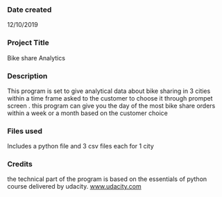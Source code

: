 ### Date created
12/10/2019

### Project Title
Bike share Analytics

### Description
This program is set to give analytical data about bike sharing in 3 cities within a time frame asked to the customer to choose it through prompet screen . this program can give you the day of the most bike share orders within a week or a month based on the customer choice 

### Files used
Includes a python file and 3 csv files each for 1 city 

### Credits
the technical part of the program is based on the essentials of python course delivered by udacity.
www.udacity.com

